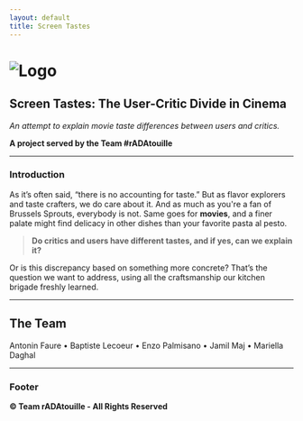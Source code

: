 ```yaml
---
layout: default
title: Screen Tastes
---
```


# ![Logo](assets/images/logo.png)

## Screen Tastes: The User-Critic Divide in Cinema

*An attempt to explain movie taste differences between users and critics.*

**A project served by the Team #rADAtouille**

---

### Introduction

As it’s often said, “there is no accounting for taste.” But as flavor explorers and taste crafters, we do care about it. And as much as you're a fan of Brussels Sprouts, everybody is not. Same goes for **movies**, and a finer palate might find delicacy in other dishes than your favorite pasta al pesto.

> **Do critics and users have different tastes, and if yes, can we explain it?**

Or is this discrepancy based on something more concrete? That’s the question we want to address, using all the craftsmanship our kitchen brigade freshly learned.

---

## The Team

Antonin Faure • Baptiste Lecoeur • Enzo Palmisano • Jamil Maj • Mariella Daghal

---

### Footer

**© Team rADAtouille - All Rights Reserved**
